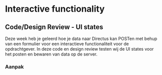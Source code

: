 # Interactive functionality

## Code/Design Review - UI states

Deze week heb je geleerd hoe je data naar Directus kan POSTen met behup van een formulier voor een interactieve functionaliteit voor de opdrachtgever. In deze code en design review testen wij de UI states voor het posten en bewaren van data op de server. 

### Aanpak

<!-- 
Elkaar helpen met de POST
Elkaar helpen met verschillende states tonen in de view

Vandaag werken we in groepjes aan een code review met peers die ongeveer even ver zijn als dat jij bent. Jullie gaan binnen deze groep elkaars interactie bekijken en elkaar daarover bevragen. Vervolgens vorm je een duo met een andere student die één niveau verschilt van jou (hoger of lager). Jullie gaan samen kijken naar het werk van de student die het laagste niveau heeft en gaan samen het een niveau hoger te tillen. Let op: kies iemand van een andere opdrachtgever én met wie je normaal niet samenwerkt. 

## Code Review (op niveau)  

### Bepaal bij welke stap je bent  

Bekijk onderstaande vier stappen en bepaal tot welke stap jij bent gekomen:  

1. **Je hebt een interactie bedacht en geschetst** en daarvan een User story geschreven en een wireflow getekend.  
2. **Je hebt een formulier gemaakt in een Liquid-view**.  
3. **Je hebt een POST-route aangemaakt** in `server.js` die de **data vervolgens opslaat in Directus**.  
4. **Je hebt één of meerdere UI states uitgewerkt in partials**.  

_Bijvoorbeeld: je hebt data uit Directus opgehaald en op de homepagina weergegeven, maar je hebt nog geen extra pagina gemaakt en vond het lastig om de data in `index.liquid` correct te tonen. In dat geval ben je tot stap **2** gekomen en hoor je bij **team 2**._

_Zoek dan maximaal drie andere studenten die ook in team 2 zitten en ga samen aan een tafel zitten._

### Presenteer aan elkaar de gemaakte interactie

Presenteer binnen je groepje de gemaakte interatie aan elkaar. Neem hiervoor de tijd, minimaal 10 minuten per persoon.  

Voor degene die presenteert: Begin met de User story en de wireflow die je hebt gemaakt. 
Voor degene die luisteren: Stel vragen over het gemaakte werk. Denk bijvoorbeeld aan: Waarom heb je gekozen voor deze naamgeving van de routes? 

### Code Review (level-up)

Presenteer aan elkaar wat je hebt gemaakt en laat daarbij je code zien.  

- Ben je bij stap **1** of **2**? Leg dan uit waar je tegenaan bent gelopen of wat je lastig vond. Ben je bij stap **3** of **4**? Leg dan uit aan de groep wat er complex was aan wat je hebt gemaakt en hoe het precies werkt (Tip: je mag daarbij gebruik maken van een bron).  
- Inventariseer welke vragen jullie en/of waar jullie graag feedback op willen ontvangen. Schrijf deze punten op het whiteboard. Noteer er minimaal vijf. 

Vervolgens ga je met je team onderzoeken hoe je antwoorden kunt vinden op deze vragen. Denk bijvoorbeeld aan:  

- Bronnen raadplegen die eerder zijn aangeboden in de leertaak of in Teams zijn gedeeld.  
- Een code-review vragen aan een ander team (van een niveau hoger).  
- Een docent inschakelen voor een code-review.  

Zorg ervoor dat je aan het einde van de ochtend je vragen hebt beantwoord en waardevolle feedback hebt verzameld, zodat je volgende week verder kunt.  
 -->
